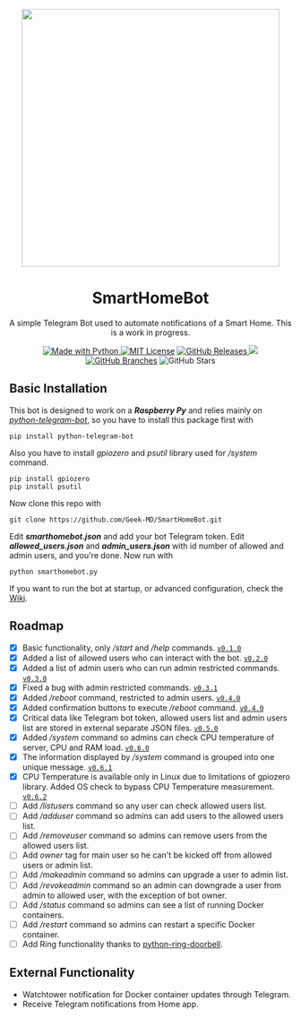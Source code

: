 <p align="center">
  <img width="460" height="460" src="https://user-images.githubusercontent.com/25725990/158142485-32e39afd-4f66-48bd-92b7-28c567c6b164.jpeg">
</p>

<h1 align="center">
SmartHomeBot
</h1>
<p align="center">A simple Telegram Bot used to automate notifications of a Smart Home. This is a work in progress.</p>
<p />
<p align="center"><a href="https://www.python.org/"><img alt ="Made with Python" src="https://img.shields.io/badge/Made%20with-Python-1f425f.svg"> <a href="https://github.com/git/git-scm.com/blob/main/MIT-LICENSE.txt"><img alt="MIT License" src="https://img.shields.io/github/license/Naereen/StrapDown.js.svg"></a> <a href="https://GitHub.com/Geek-MD/SmartHomeBot/releases/"><img alt="GitHub Releases" src="https://img.shields.io/github/release/Geek-MD/SmartHomeBot.svg"> <img src="https://GitHub.com/Naereen/StrapDown.js/commit/"> <a href="https://github.com/Geek-MD/SmartHomeBot/"><img alt="GitHub Branches" src="https://badgen.net/github/branches/Geek-MD/SmartHomeBot"></a> <img alt="GitHub Stars" src="https://badgen.net/github/stars/Geek-MD/SmartHomeBot"></p>
<p />

## Basic Installation
This bot is designed to work on a ***Raspberry Py*** and relies mainly on *[python-telegram-bot](https://github.com/python-telegram-bot/python-telegram-bot)*, so you have to install this package first with
  
```
pip install python-telegram-bot
```

Also you have to install *gpiozero* and *psutil* library used for */system* command.

```
pip install gpiozero
pip install psutil
```

Now clone this repo with
  
```
git clone https://github.com/Geek-MD/SmartHomeBot.git
```
  
Edit ***smarthomebot.json*** and add your bot Telegram token. Edit ***allowed_users.json*** and ***admin_users.json*** with id number of allowed and admin users, and you're done. Now run with

```
python smarthomebot.py
```
  
If you want to run the bot at startup, or advanced configuration, check the [Wiki](https://github.com/Geek-MD/SmartHomeBot/wiki).
  
## Roadmap
- [X] Basic functionality, only */start* and */help* commands. [`v0.1.0`](https://github.com/Geek-MD/SmartHomeBot/releases/tag/v0.1.0)
- [X] Added a list of allowed users who can interact with the bot. [`v0.2.0`](https://github.com/Geek-MD/SmartHomeBot/releases/tag/v0.2.0)
- [X] Added a list of admin users who can run admin restricted commands. [`v0.3.0`](https://github.com/Geek-MD/SmartHomeBot/releases/tag/v0.3.0)
- [X] Fixed a bug with admin restricted commands. [`v0.3.1`](https://github.com/Geek-MD/SmartHomeBot/releases/tag/v0.3.1)
- [X] Added */reboot* command, restricted to admin users. [`v0.4.0`](https://github.com/Geek-MD/SmartHomeBot/releases/tag/v0.4.0)
- [X] Added confirmation buttons to execute */reboot* command. [`v0.4.0`](https://github.com/Geek-MD/SmartHomeBot/releases/tag/v0.4.0)
- [X] Critical data like Telegram bot token, allowed users list and admin users list are stored in external separate JSON files. [`v0.5.0`](https://github.com/Geek-MD/SmartHomeBot/releases/tag/v0.5.0)
- [X] Added */system* command so admins can check CPU temperature of server, CPU and RAM load. [`v0.6.0`](https://github.com/Geek-MD/SmartHomeBot/releases/tag/v0.6.0)
- [X] The information displayed by */system* command is grouped into one unique message. [`v0.6.1`](https://github.com/Geek-MD/SmartHomeBot/releases/tag/v0.6.1)
- [X] CPU Temperature is available only in Linux due to limitations of gpiozero library. Added OS check to bypass CPU Temperature measurement. [`v0.6.2`](https://github.com/Geek-MD/SmartHomeBot/releases/tag/v0.6.2)
- [ ] Add */listusers* command so any user can check allowed users list.
- [ ] Add */adduser* command so admins can add users to the allowed users list.
- [ ] Add */removeuser* command so admins can remove users from the allowed users list.
- [ ] Add *owner* tag for main user so he can't be kicked off from allowed users or admin list.
- [ ] Add */makeadmin* command so admins can upgrade a user to admin list.
- [ ] Add */revokeadmin* command so an admin can downgrade a user from admin to allowed user, with the exception of bot owner.
- [ ] Add */status* command so admins can see a list of running Docker containers.
- [ ] Add */restart* command so admins can restart a specific Docker container.
- [ ] Add Ring functionality thanks to [python-ring-doorbell](https://github.com/tchellomello/python-ring-doorbell).

## External Functionality
- Watchtower notification for Docker container updates through Telegram.
- Receive Telegram notifications from Home app.
